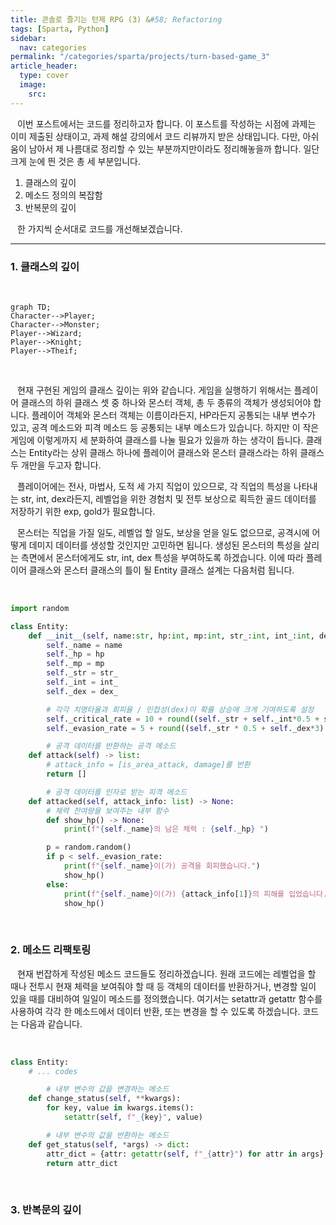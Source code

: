 ```yaml
---
title: 콘솔로 즐기는 턴제 RPG (3) &#58; Refactoring
tags: [Sparta, Python]
sidebar:
  nav: categories
permalink: "/categories/sparta/projects/turn-based-game_3"
article_header:
  type: cover
  image:
    src:
---
```


<div class="article__content" markdown="1">

&ensp; 이번 포스트에서는 코드를 정리하고자 합니다. 이 포스트를 작성하는 시점에 과제는 이미 제출된 상태이고, 과제 해설 강의에서 코드 리뷰까지 받은 상태입니다. 다만, 아쉬움이 남아서 제 나름대로 정리할 수 있는 부분까지만이라도 정리해놓을까 합니다. 일단 크게 눈에 띈 것은 총 세 부분입니다.

1. 클래스의 깊이
2. 메소드 정의의 복잡함
3. 반복문의 깊이

&ensp; 한 가지씩 순서대로 코드를 개선해보겠습니다.

---

### 1. 클래스의 깊이

<br/>

```mermaid
graph TD;
Character-->Player;
Character-->Monster;
Player-->Wizard;
Player-->Knight;
Player-->Theif;

```

<br/>

&ensp; 현재 구현된 게임의 클래스 깊이는 위와 같습니다. 게임을 실행하기 위해서는 플레이어 클래스의 하위 클래스 셋 중 하나와 몬스터 객체, 총 두 종류의 객체가 생성되어야 합니다. 플레이어 객체와 몬스터 객체는 이름이라든지, HP라든지 공통되는 내부 변수가 있고, 공격 메소드와 피격 메소드 등 공통되는 내부 메소드가 있습니다. 하지만 이 작은 게임에 이렇게까지 세 분화하여 클래스를 나눌 필요가 있을까 하는 생각이 듭니다. 클래스는 Entity라는 상위 클래스 하나에 플레이어 클래스와 몬스터 클래스라는 하위 클래스 두 개만을 두고자 합니다.

&ensp; 플레이어에는 전사, 마법사, 도적 세 가지 직업이 있으므로, 각 직업의 특성을 나타내는 str, int, dex라든지, 레벨업을 위한 경험치 및 전투 보상으로 획득한 골드 데이터를 저장하기 위한 exp, gold가 필요합니다.

&ensp; 몬스터는 직업을 가질 일도, 레벨업 할 일도, 보상을 얻을 일도 없으므로, 공격시에 어떻게 데미지 데이터를 생성할 것인지만 고민하면 됩니다. 생성된 몬스터의 특성을 살리는 측면에서 몬스터에게도 str, int, dex 특성을 부여하도록 하겠습니다. 이에 따라 플레이어 클래스와 몬스터 클래스의 틀이 될 Entity 클래스 설계는 다음처럼 됩니다.

<br/>

```python
import random

class Entity:
    def __init__(self, name:str, hp:int, mp:int, str_:int, int_:int, dex_:int) -> None:
        self._name = name
        self._hp = hp
        self._mp = mp
        self._str = str_
        self._int = int_
        self._dex = dex_

        # 각각 치명타율과 회피율 / 민첩성(dex)이 확률 상승에 크게 기여하도록 설정
        self._critical_rate = 10 + round((self._str + self._int*0.5 + self._dex*3)/5)
        self._evasion_rate = 5 + round((self._str * 0.5 + self._dex*3) / 5)

        # 공격 데이터를 반환하는 공격 메소드
    def attack(self) -> list:
        # attack_info = [is_area_attack, damage]를 반환
        return []

        # 공격 데이터를 인자로 받는 피격 메소드
    def attacked(self, attack_info: list) -> None:
        # 체력 잔여량을 보여주는 내부 함수
        def show_hp() -> None:
            print(f"{self._name}의 남은 체력 : {self._hp} ")

        p = random.random()
        if p < self._evasion_rate:
            print(f"{self._name}이(가) 공격을 회피했습니다.")
            show_hp()
        else:
            print(f"{self._name}이(가) {attack_info[1]}의 피해를 입었습니다.")
            show_hp()
```

<br/>

### 2. 메소드 리팩토링

&ensp; 현재 번잡하게 작성된 메소드 코드들도 정리하겠습니다. 원래 코드에는 레벨업을 할 때나 전투시 현재 체력을 보여줘야 할 때 등 객체의 데이터를 반환하거나, 변경할 일이 있을 때를 대비하여 일일이 메소드를 정의했습니다. 여기서는 setattr과 getattr 함수를 사용하여 각각 한 메소드에서 데이터 반환, 또는 변경을 할 수 있도록 하겠습니다. 코드는 다음과 같습니다.

<br/>

```python
class Entity:
    # ... codes

        # 내부 변수의 값을 변경하는 메소드
    def change_status(self, **kwargs):
        for key, value in kwargs.items():
            setattr(self, f"_{key}", value)

        # 내부 변수의 값을 반환하는 메소드
    def get_status(self, *args) -> dict:
        attr_dict = {attr: getattr(self, f"_{attr}") for attr in args}
        return attr_dict
```

<br/>

### 3. 반복문의 깊이

</div>
